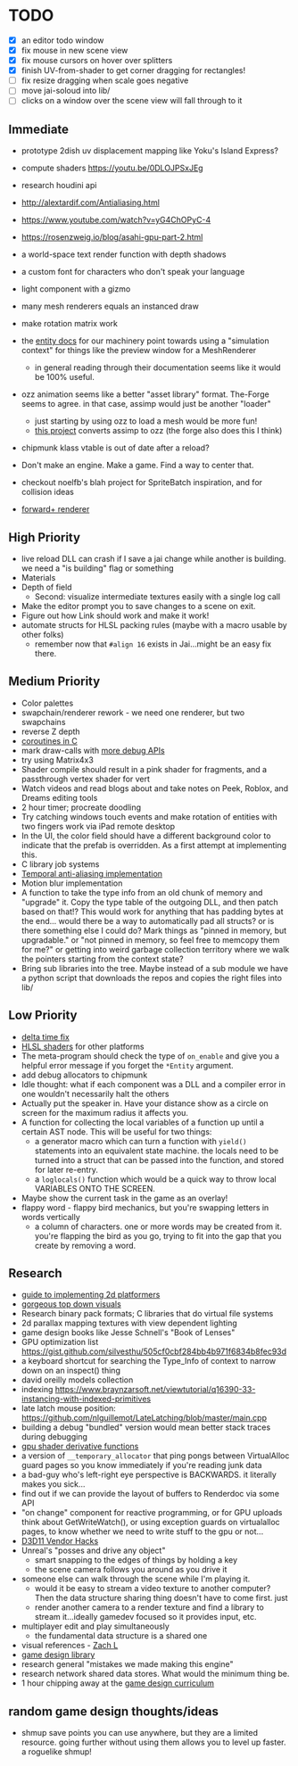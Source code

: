 # TODO
- [x] an editor todo window
- [x] fix mouse in new scene view
- [x] fix mouse cursors on hover over splitters
- [x] finish UV-from-shader to get corner dragging for rectangles!
- [ ] fix resize dragging when scale goes negative
- [ ] move jai-soloud into lib/
- [ ] clicks on a window over the scene view will fall through to it

## Immediate
- prototype 2dish uv displacement mapping like Yoku's Island Express?
- compute shaders https://youtu.be/0DLOJPSxJEg
- research houdini api
- http://alextardif.com/Antialiasing.html
- https://www.youtube.com/watch?v=yG4ChOPyC-4
- https://rosenzweig.io/blog/asahi-gpu-part-2.html
- a world-space text render function with depth shadows
- a custom font for characters who don't speak your language
- light component with a gizmo
- many mesh renderers equals an instanced draw
- make rotation matrix work
- the [entity docs](https://www.ourmachinery.com/apidoc/plugins/entity/entity.h.html) for our machinery point towards using a "simulation context" for things like the preview window for a MeshRenderer
    - in general reading through their documentation seems like it would be 100% useful.
- ozz animation seems like a better "asset library" format. The-Forge seems to agree. in that case, assimp would just be another "loader"
    - just starting by using ozz to load a mesh would be more fun!
    - [this project](https://github.com/ColinGilbert/ozz-assimp-loader) converts assimp to ozz (the forge also does this I think)

- chipmunk klass vtable is out of date after a reload?
- Don't make an engine. Make a game. Find a way to center that.
- checkout noelfb's blah project for SpriteBatch inspiration, and for collision ideas
- [forward+ renderer](https://github.com/bcrusco/Forward-Plus-Renderer/tree/master/Forward-Plus/Forward-Plus/source/shaders)

## High Priority
- live reload DLL can crash if I save a jai change while another is building. we need a "is building" flag or something
- Materials
- Depth of field
    - Second: visualize intermediate textures easily with a single log call
- Make the editor prompt you to save changes to a scene on exit.
- Figure out how Link should work and make it work!
- automate structs for HLSL packing rules (maybe with a macro usable by other folks)
    - remember now that `#align 16` exists in Jai...might be an easy fix there.

## Medium Priority
- Color palettes
- swapchain/renderer rework - we need one renderer, but two swapchains
- reverse Z depth
- [coroutines in C](https://www.chiark.greenend.org.uk/~sgtatham/coroutines.html)
- mark draw-calls with [more debug APIs](https://seanmiddleditch.com/direct3d-11-debug-api-tricks/)
- try using Matrix4x3 
- Shader compile should result in a pink shader for fragments, and a passthrough vertex shader for vert
- Watch videos and read blogs about and take notes on Peek, Roblox, and Dreams editing tools
- 2 hour timer; procreate doodling
- Try catching windows touch events and make rotation of entities with two fingers work via iPad remote desktop
- In the UI, the color field should have a different background color to
  indicate that the prefab is overridden. As a first attempt at implementing
  this.
- C library job systems
- [Temporal anti-aliasing implementation](https://docs.google.com/document/d/15z2Vp-24S69jiZnxqSHb9dX-A-o4n3tYiPQOCRkCt5Q/edit)
- Motion blur implementation
- A function to take the type info from an old chunk of memory and "upgrade"
  it. Copy the type table of the outgoing DLL, and then patch based on that!?
  This would work for anything that has padding bytes at the end... would there
  be a way to automatically pad all structs? or is there something else I could
  do? Mark things as "pinned in memory, but upgradable." or "not pinned in
      memory, so feel free to memcopy them for me?" or getting into weird
      garbage collection territory where we walk the pointers starting from the
      context state?
- Bring sub libraries into the tree. Maybe instead of a sub module we have a
  python script that downloads the repos and copies the right files into lib/

## Low Priority
- [delta time fix](https://blogs.unity3d.com/2020/10/01/fixing-time-deltatime-in-unity-2020-2-for-smoother-gameplay-what-did-it-take/)
- [HLSL shaders](https://github.com/microsoft/ShaderConductor) for other platforms
- The meta-program should check the type of `on_enable` and give you a helpful
  error message if you forget the `*Entity` argument.
- add debug allocators to chipmunk
- Idle thought: what if each component was a DLL and a compiler error in one
  wouldn't necessarily halt the others
- Actually put the speaker in. Have your distance show as a circle on screen
  for the maximum radius it affects you.
- A function for collecting the local variables of a function up until a
  certain AST node. This will be useful for two things:
    - a generator macro which can turn a function with `yield()` statements
      into an equivalent state machine. the locals need to be turned into a
      struct that can be passed into the function, and stored for later
      re-entry.
    - a `loglocals()` function which would be a quick way to throw local
      VARIABLES ONTO THE SCREEN.
- Maybe show the current task in the game as an overlay!
- flappy word - flappy bird mechanics, but you're swapping letters in words vertically
    - a column of characters. one or more words may be created from it. you're flapping the bird as you go, trying to fit into the gap that you create by removing a word.


## Research
- [guide to implementing 2d platformers](http://higherorderfun.com/blog/2012/05/20/the-guide-to-implementing-2d-platformers/)
- [gorgeous top down visuals](https://twitter.com/HiWarp/status/1356809034213564416)
- Research binary pack formats; C libraries that do virtual file systems
- 2d parallax mapping textures with view dependent lighting
- game design books like Jesse Schnell's "Book of Lenses"
- GPU optimization list https://gist.github.com/silvesthu/505cf0cbf284bb4b971f6834b8fec93d
- a keyboard shortcut for searching the Type_Info of context to narrow down on an inspect() thing
- david oreilly models collection
- indexing https://www.braynzarsoft.net/viewtutorial/q16390-33-instancing-with-indexed-primitives
- late latch mouse position: https://github.com/nlguillemot/LateLatching/blob/master/main.cpp
- building a debug "bundled" version would mean better stack traces during debugging 
- [gpu shader derivative functions](http://www.aclockworkberry.com/shader-derivative-functions/)
- a version of `__temporary_allocator` that ping pongs between VirtualAlloc guard pages so you know immediately if you're reading junk data
- a bad-guy who's left-right eye perspective is BACKWARDS. it literally makes you sick...
- find out if we can provide the layout of buffers to Renderdoc via some API
- "on change" component for reactive programming, or for GPU uploads
    think about GetWriteWatch(), or using exception guards on virtualalloc pages, to know whether we need to write stuff to the gpu or not...
- [D3D11 Vendor Hacks](https://docs.google.com/spreadsheets/d/1J_HIRVlYK8iI4u6AJrCeb66L5W36UDkd9ExSCku9s_o/edit#gid=0)
- Unreal's "posses and drive any object"
    - smart snapping to the edges of things by holding a key
    - the scene camera follows you around as you drive it
- someone else can walk through the scene while I'm playing it.
    - would it be easy to stream a video texture to another computer? Then the data structure sharing thing doesn't have to come first. just
    - render another camera to a render texture and find a library to stream it...ideally gamedev focused so it provides input, etc.
- multiplayer edit and play simultaneously
    - the fundamental data structure is a shared one
- visual references - [Zach L](https://www.instagram.com/p/CJo8vk4DFkP/?igshid=6euuke12qmrg)
- [game design library](https://nightblade9.github.io/game-design-library/)
- research general "mistakes we made making this engine"
- research network shared data stores. What would the minimum thing be.
- 1 hour chipping away at the [game design curriculum](https://www.riotgames.com/en/urf-academy/curriculum-guide)

## random game design thoughts/ideas
- shmup save points you can use anywhere, but they are a limited resource. going further without using them allows you to level up faster.  a roguelike shmup!
